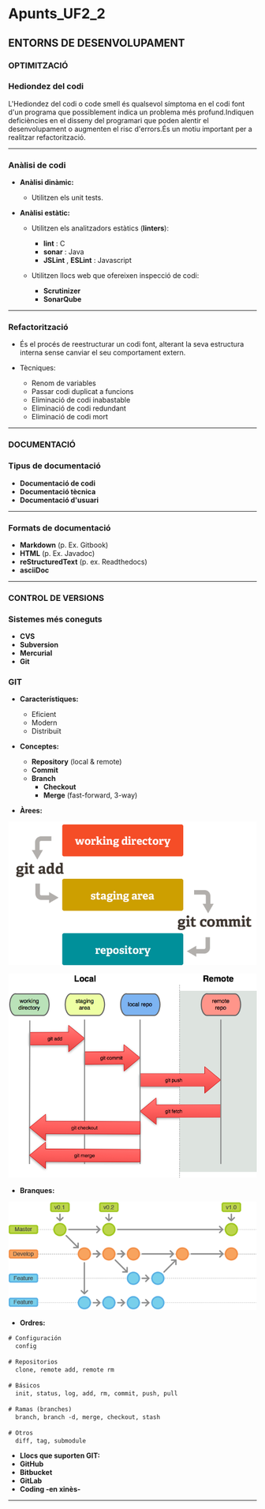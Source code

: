 # **Apunts_UF2_2**

## **ENTORNS DE DESENVOLUPAMENT**

### **OPTIMITZACIÓ**

### **Hediondez del codi**

L'Hediondez del codi o code smell és qualsevol símptoma en el codi font d'un programa que possiblement indica un problema més profund.Indiquen deficiències en el disseny del programari que poden alentir el desenvolupament o augmenten el risc d'errors.És un motiu important per a realitzar refactorització.

----------------------

### **Anàlisi de codi**

* **Anàlisi dinàmic:**
  * Utilitzen els unit tests.

* **Anàlisi estàtic:**
  * Utilitzen els analitzadors estàtics (**linters**):
    * **lint** : C
    * **sonar** : Java
    * **JSLint** , **ESLint** : Javascript

  * Utilitzen llocs web que ofereixen inspecció de codi:
    * **Scrutinizer**
    * **SonarQube**
----------------------

### **Refactorització**

* És el procés de reestructurar un codi font, alterant la seva estructura interna sense canviar el seu comportament extern.

* Tècniques:
  * Renom de variables
  * Passar codi duplicat a funcions
  * Eliminació de codi inabastable
  * Eliminació de codi redundant
  * Eliminació de codi mort
----------------------

### **DOCUMENTACIÓ**

### **Tipus de documentació**

* **Documentació de codi**
* **Documentació tècnica**
* **Documentació d'usuari**
----------------------

### **Formats de documentació**

* **Markdown** (p. Ex. Gitbook)
* **HTML** (p. Ex. Javadoc)
* **reStructuredText** (p. ex. Readthedocs)
* **asciiDoc**
----------------------

### **CONTROL DE VERSIONS**

### **Sistemes més coneguts**

* **CVS**
* **Subversion**
* **Mercurial**
* **Git**

### **GIT**

* **Característiques:**
  * Eficient
  * Modern
  * Distribuït

* **Conceptes:**
  * **Repository** (local & remote)
  * **Commit**
  * **Branch**
    * **Checkout**
    * **Merge** (fast-forward, 3-way)

* **Àrees:**

![](git-areas1.png)

![](git-areas2.png)

* **Branques:**

![](git-branches.png)


* **Ordres:**
~~~
# Configuración
  config 

# Repositorios
  clone, remote add, remote rm

# Básicos
  init, status, log, add, rm, commit, push, pull

# Ramas (branches)
  branch, branch -d, merge, checkout, stash

# Otros
  diff, tag, submodule
~~~

* **Llocs que suporten GIT:**
 * **GitHub**
 * **Bitbucket**
 * **GitLab**
 * **Coding -en xinès-**
----------------------
